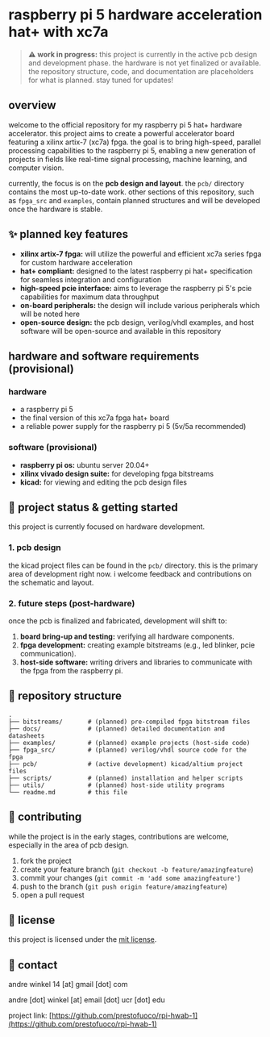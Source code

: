 # raspberry pi 5 hardware acceleration hat+ with xc7a

> **⚠️ work in progress:** this project is currently in the active pcb design and development phase. the hardware is not yet finalized or available. the repository structure, code, and documentation are placeholders for what is planned. stay tuned for updates!

## overview

welcome to the official repository for my raspberry pi 5 hat+ hardware accelerator. this project aims to create a powerful accelerator board featuring a xilinx artix-7 (xc7a) fpga. the goal is to bring high-speed, parallel processing capabilities to the raspberry pi 5, enabling a new generation of projects in fields like real-time signal processing, machine learning, and computer vision.

currently, the focus is on the **pcb design and layout**. the `pcb/` directory contains the most up-to-date work. other sections of this repository, such as `fpga_src` and `examples`, contain planned structures and will be developed once the hardware is stable.

## ✨ planned key features

* **xilinx artix-7 fpga:** will utilize the powerful and efficient xc7a series fpga for custom hardware acceleration
* **hat+ compliant:** designed to the latest raspberry pi hat+ specification for seamless integration and configuration
* **high-speed pcie interface:** aims to leverage the raspberry pi 5's pcie capabilities for maximum data throughput
* **on-board peripherals:** the design will include various peripherals which will be noted here
* **open-source design:** the pcb design, verilog/vhdl examples, and host software will be open-source and available in this repository

## hardware and software requirements (provisional)

### hardware

* a raspberry pi 5
* the final version of this xc7a fpga hat+ board
* a reliable power supply for the raspberry pi 5 (5v/5a recommended)

### software (provisional)

* **raspberry pi os:** ubuntu server 20.04+
* **xilinx vivado design suite:** for developing fpga bitstreams
* **kicad:** for viewing and editing the pcb design files

## 🚀 project status & getting started

this project is currently focused on hardware development.

### 1. pcb design

the kicad project files can be found in the `pcb/` directory. this is the primary area of development right now. i welcome feedback and contributions on the schematic and layout.

### 2. future steps (post-hardware)

once the pcb is finalized and fabricated, development will shift to:

1. **board bring-up and testing:** verifying all hardware components.
2. **fpga development:** creating example bitstreams (e.g., led blinker, pcie communication).
3. **host-side software:** writing drivers and libraries to communicate with the fpga from the raspberry pi.

## 📂 repository structure

```
.
├── bitstreams/       # (planned) pre-compiled fpga bitstream files
├── docs/             # (planned) detailed documentation and datasheets
├── examples/         # (planned) example projects (host-side code)
├── fpga_src/         # (planned) verilog/vhdl source code for the fpga
├── pcb/              # (active development) kicad/altium project files
├── scripts/          # (planned) installation and helper scripts
├── utils/            # (planned) host-side utility programs
└── readme.md         # this file
```

## 🤝 contributing

while the project is in the early stages, contributions are welcome, especially in the area of pcb design.

1. fork the project
2. create your feature branch (`git checkout -b feature/amazingfeature`)
3. commit your changes (`git commit -m 'add some amazingfeature'`)
4. push to the branch (`git push origin feature/amazingfeature`)
5. open a pull request

## 📄 license

this project is licensed under the [mit license](LICENSE).

## 📧 contact

andre winkel 14 [at] gmail [dot] com

andre [dot] winkel [at] email [dot] ucr [dot] edu

project link: [https://github.com/prestofuoco/rpi-hwab-1](https://github.com/prestofuoco/rpi-hwab-1)
